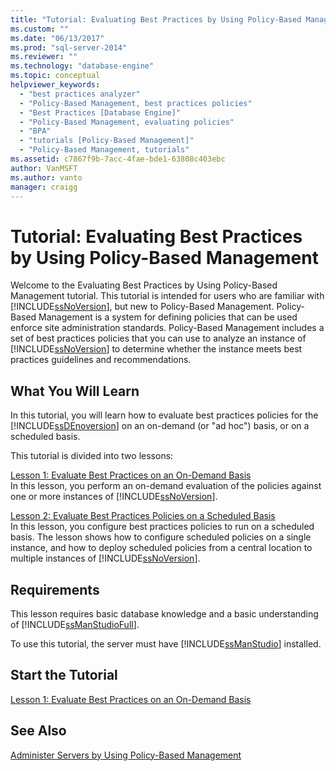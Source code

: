 ```yaml
---
title: "Tutorial: Evaluating Best Practices by Using Policy-Based Management | Microsoft Docs"
ms.custom: ""
ms.date: "06/13/2017"
ms.prod: "sql-server-2014"
ms.reviewer: ""
ms.technology: "database-engine"
ms.topic: conceptual
helpviewer_keywords: 
  - "best practices analyzer"
  - "Policy-Based Management, best practices policies"
  - "Best Practices [Database Engine]"
  - "Policy-Based Management, evaluating policies"
  - "BPA"
  - "tutorials [Policy-Based Management]"
  - "Policy-Based Management, tutorials"
ms.assetid: c7867f9b-7acc-4fae-bde1-63808c403ebc
author: VanMSFT
ms.author: vanto
manager: craigg
---
```

# Tutorial: Evaluating Best Practices by Using Policy-Based Management
  Welcome to the Evaluating Best Practices by Using Policy-Based Management tutorial. This tutorial is intended for users who are familiar with [!INCLUDE[ssNoVersion](../includes/ssnoversion-md.md)], but new to Policy-Based Management. Policy-Based Management is a system for defining policies that can be used enforce site administration standards. Policy-Based Management includes a set of best practices policies that you can use to analyze an instance of [!INCLUDE[ssNoVersion](../includes/ssnoversion-md.md)] to determine whether the instance meets best practices guidelines and recommendations.  
  
## What You Will Learn  
 In this tutorial, you will learn how to evaluate best practices policies for the [!INCLUDE[ssDEnoversion](../includes/ssdenoversion-md.md)] on an on-demand (or "ad hoc") basis, or on a scheduled basis.  
  
 This tutorial is divided into two lessons:  
  
 [Lesson 1: Evaluate Best Practices on an On-Demand Basis](../../2014/tutorials/lesson-1-evaluate-best-practices-on-an-on-demand-basis.md)  
 In this lesson, you perform an on-demand evaluation of the policies against one or more instances of [!INCLUDE[ssNoVersion](../includes/ssnoversion-md.md)].  
  
 [Lesson 2: Evaluate Best Practices Policies on a Scheduled Basis](../../2014/tutorials/lesson-2-evaluate-best-practices-policies-on-a-scheduled-basis.md)  
 In this lesson, you configure best practices policies to run on a scheduled basis. The lesson shows how to configure scheduled policies on a single instance, and how to deploy scheduled policies from a central location to multiple instances of [!INCLUDE[ssNoVersion](../includes/ssnoversion-md.md)].  
  
## Requirements  
 This lesson requires basic database knowledge and a basic understanding of [!INCLUDE[ssManStudioFull](../includes/ssmanstudiofull-md.md)].  
  
 To use this tutorial, the server must have [!INCLUDE[ssManStudio](../includes/ssmanstudio-md.md)] installed.  
  
## Start the Tutorial  
 [Lesson 1: Evaluate Best Practices on an On-Demand Basis](../../2014/tutorials/lesson-1-evaluate-best-practices-on-an-on-demand-basis.md)  
  
## See Also  
 [Administer Servers by Using Policy-Based Management](../relational-databases/policy-based-management/administer-servers-by-using-policy-based-management.md)  
  
  
